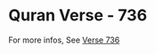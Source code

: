 # Quran Verse - 736 

For more infos, See [Verse 736](https://www.quranbookk.com/quran/search?q=736)